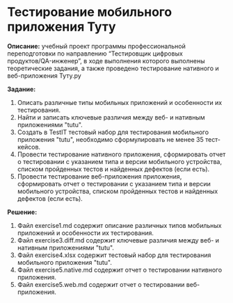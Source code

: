 # Тестирование мобильного приложения Туту

**Описание:** учебный проект программы профессиональной переподготовки по направлению “Тестировщик цифровых продуктов/QA-инженер”, в ходе выполнения которого выполнены теоретические задания, а также проведено тестирование нативного и веб-приложения Туту.ру

**Задание:**
1. Описать различные типы мобильных приложений и особенности их тестирования.
2. Найти и записать ключевые различия между веб- и нативным приложениями "tutu".
3. Создать в TestIT тестовый набор для тестирования мобильного приложения "tutu", необходимо сформулировать не менее 35 тест-кейсов.
4. Провести тестирование нативного приложения, сформировать отчет о тестировании с указанием типа и версии мобильного устройства, списком пройденных тестов и найденных дефектов (если есть).
5. Провести тестирование веб-приложения приложения, сформировать отчет о тестировании с указанием типа и версии мобильного устройства, списком пройденных тестов и найденных дефектов (если есть).

**Решение:**
1. Файл exercise1.md содержит описание различных типов мобильных приложений и особенности их тестирования.
2. Файл exercise3.diff.md содержит ключевые различия между веб- и нативным приложениями "tutu".
3. Файл exercise4.xlsx содержит тестовый набор для тестирования мобильного приложения "tutu".
4. Файл exercise5.native.md содержит отчет о тестировании нативного приложения.
5. Файл exercise5.web.md содержит отчет о тестировании веб-приложения.
